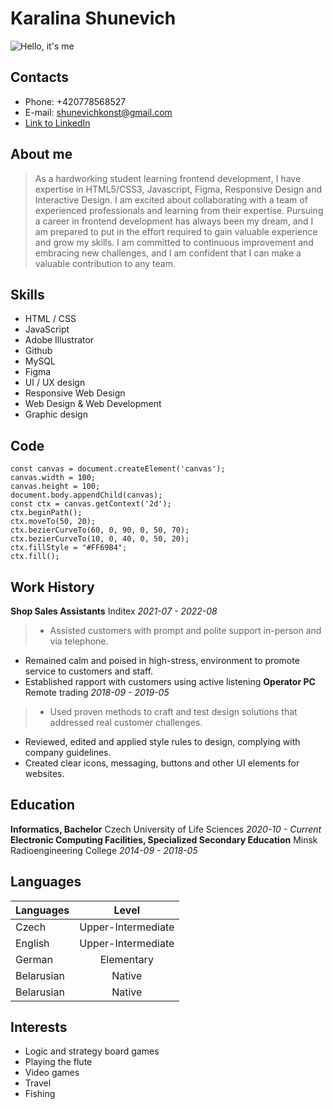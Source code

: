 # Karalina Shunevich
![Hello, it's me](/rsschool-cv/images/KaralinaShunevich.png)
## Contacts
* Phone: +420778568527
* E-mail: shunevichkonst@gmail.com
* [Link to LinkedIn](https://www.linkedin.com/in/karalinashunevich/)
## About me
> As a hardworking student learning frontend development, I have expertise in HTML5/CSS3, Javascript, Figma, Responsive Design and Interactive Design. I am excited about collaborating with a team of experienced professionals and learning from their expertise. Pursuing a career in frontend development has always been my dream, and I am prepared to put in the effort required to gain valuable experience and grow my skills. I am committed to continuous improvement and embracing new challenges, and I am confident that I can make a valuable contribution to any team.
## Skills
* HTML / CSS
* JavaScript
* Adobe Illustrator
* Github
* MySQL
* Figma
* UI / UX design
* Responsive Web Design
* Web Design & Web Development
* Graphic design
## Code
```
const canvas = document.createElement('canvas');
canvas.width = 100;
canvas.height = 100;
document.body.appendChild(canvas);
const ctx = canvas.getContext('2d');
ctx.beginPath();
ctx.moveTo(50, 20);
ctx.bezierCurveTo(60, 0, 90, 0, 50, 70);
ctx.bezierCurveTo(10, 0, 40, 0, 50, 20);
ctx.fillStyle = "#FF69B4";
ctx.fill();
```
## Work History
**Shop Sales Assistants**
Inditex
*2021-07 - 2022-08*
>* Assisted customers with prompt and polite support in-person and via telephone.
* Remained calm and poised in high-stress, environment to promote service to customers and staff.
* Established rapport with customers using active listening
**Operator PC**
Remote trading
*2018-09 - 2019-05*
> * Used proven methods to craft and test design solutions that addressed real customer challenges.
* Reviewed, edited and applied style rules to design, complying with company guidelines.
* Created clear icons, messaging, buttons and other UI elements for websites.
## Education
**Informatics, Bachelor**
Czech University of Life Sciences
*2020-10 - Current*
**Electronic Computing Facilities, Specialized Secondary Education**
Minsk Radioengineering College
*2014-09 - 2018-05*
## Languages
Languages    | Level 
-----------|:-------: 
Czech       |   Upper-Intermediate 
English    |   Upper-Intermediate 
German      |   Elementary
Belarusian      |   Native
Belarusian      |   Native
## Interests
* Logic and strategy board games
* Playing the flute
* Video games
* Travel
* Fishing